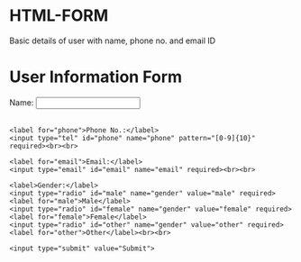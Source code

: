 # HTML-FORM
Basic details of user with name, phone no. and email ID

<!DOCTYPE html>
<html lang="en">
<head>
<meta charset="UTF-8">
<meta name="viewport" content="width=device-width, initial-scale=1.0">
<title>User Information Form</title>
</head>
<body>
<h1>User Information Form</h1>
<form action="submit_form.php" method="POST">
    <label for="name">Name:</label>
    <input type="text" id="name" name="name" required><br><br>
    
    <label for="phone">Phone No.:</label>
    <input type="tel" id="phone" name="phone" pattern="[0-9]{10}" required><br><br>
    
    <label for="email">Email:</label>
    <input type="email" id="email" name="email" required><br><br>
    
    <label>Gender:</label>
    <input type="radio" id="male" name="gender" value="male" required>
    <label for="male">Male</label>
    <input type="radio" id="female" name="gender" value="female" required>
    <label for="female">Female</label>
    <input type="radio" id="other" name="gender" value="other" required>
    <label for="other">Other</label><br><br>
    
    <input type="submit" value="Submit">
</form>
</body>
</html>
